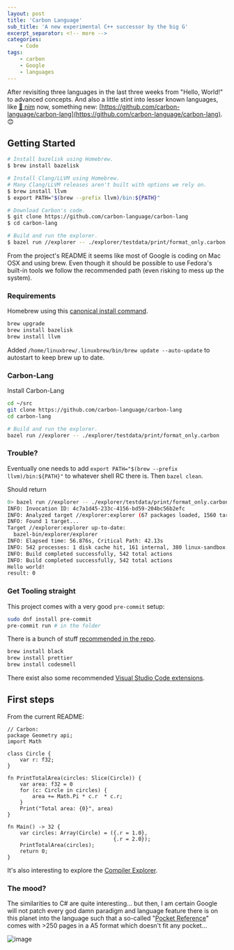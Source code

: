 ```yaml
---
layout: post
title: 'Carbon Language'
sub_title: 'A new experimental C++ successor by the big G'
excerpt_separator: <!-- more -->
categories:
    - Code
tags:
    - carbon
    - Google
    - languages
---
```


After revisiting three languages in the last three weeks from "Hello, World!" to advanced concepts. And also a little stint into lesser known languages, like [👑 nim](https://nim-lang.org/) now, something new: [https://github.com/carbon-language/carbon-lang](https://github.com/carbon-language/carbon-lang). 😊

<!-- more -->

## Getting Started

```bash
# Install bazelisk using Homebrew.
$ brew install bazelisk

# Install Clang/LLVM using Homebrew.
# Many Clang/LLVM releases aren't built with options we rely on.
$ brew install llvm
$ export PATH="$(brew --prefix llvm)/bin:${PATH}"

# Download Carbon's code.
$ git clone https://github.com/carbon-language/carbon-lang
$ cd carbon-lang

# Build and run the explorer.
$ bazel run //explorer -- ./explorer/testdata/print/format_only.carbon
```

From the project's README it seems like most of Google is coding on Mac OSX and using brew. Even though it should be possible to use Fedora's built-in tools we follow the recommended path (even risking to mess up the system).

### Requirements

Homebrew using this [canonical install command](https://brew.sh/).

```bash
brew upgrade
brew install bazelisk
brew install llvm
```

Added `/home/linuxbrew/.linuxbrew/bin/brew update --auto-update` to autostart to keep brew up to date.

### Carbon-Lang

Install Carbon-Lang

```bash
cd ~/src
git clone https://github.com/carbon-language/carbon-lang
cd carbon-lang

# Build and run the explorer.
bazel run //explorer -- ./explorer/testdata/print/format_only.carbon
```

### Trouble?

Eventually one needs to add `export PATH="$(brew --prefix llvm)/bin:${PATH}"` to whatever shell RC there is. Then `bazel clean`.

Should return

```bash
0> bazel run //explorer -- ./explorer/testdata/print/format_only.carbon
INFO: Invocation ID: 4c7a1d45-233c-4156-bd59-204bc56b2efc
INFO: Analyzed target //explorer:explorer (67 packages loaded, 1560 targets configured).
INFO: Found 1 target...
Target //explorer:explorer up-to-date:
  bazel-bin/explorer/explorer
INFO: Elapsed time: 56.876s, Critical Path: 42.13s
INFO: 542 processes: 1 disk cache hit, 161 internal, 380 linux-sandbox.
INFO: Build completed successfully, 542 total actions
INFO: Build completed successfully, 542 total actions
Hello world!
result: 0
```

### Get Tooling straight

This project comes with a very good `pre-commit` setup:

```bash
sudo dnf install pre-commit
pre-commit run # in the folder
```

There is a bunch of stuff [recommended in the repo](https://github.com/carbon-language/carbon-lang/blob/trunk/docs/project/contribution_tools.md#optional-tools).

```bash
brew install black
brew install prettier
brew install codesmell
```

There exist also some recommended [Visual Studio Code extensions](https://github.com/carbon-language/carbon-lang/blob/trunk/.vscode/extensions.json).

## First steps

From the current README:

```carbon
// Carbon:
package Geometry api;
import Math

class Circle {
    var r: f32;
}

fn PrintTotalArea(circles: Slice(Circle)) {
    var area: f32 = 0
    for (c: Circle in circles) {
        area += Math.Pi * c.r  * c.r;
    }
    Print("Total area: {0}", area)
}

fn Main() -> 32 {
    var circles: Array(Circle) = ({.r = 1.0},
                                  {.r = 2.0});
    PrintTotalArea(circles);
    return 0;
}
```

It's also interesting to explore the [Compiler Explorer](https://carbon.compiler-explorer.com/).

### The mood?

The similarities to C# are quite interesting... but then, I am certain Google will not patch every god damn paradigm and language feature there is on this planet into the language such that a so-called "[Pocket Reference](https://www.oreilly.com/library/view/c-10-pocket/9781098122034/)" comes with >250 pages in a A5 format which doesn't fit any pocket... 

![image](https://user-images.githubusercontent.com/1167114/180646925-530a24e1-4812-4e7e-bc3c-c0ccbfbe8fdc.png)

